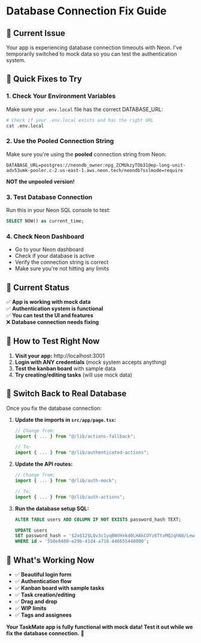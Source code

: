 # Database Connection Fix Guide

## 🚨 **Current Issue**

Your app is experiencing database connection timeouts with Neon. I've temporarily switched to mock data so you can test the authentication system.

## 🔧 **Quick Fixes to Try**

### 1. **Check Your Environment Variables**

Make sure your `.env.local` file has the correct DATABASE_URL:

```bash
# Check if your .env.local exists and has the right URL
cat .env.local
```

### 2. **Use the Pooled Connection String**

Make sure you're using the **pooled** connection string from Neon:

```env
DATABASE_URL=postgres://neondb_owner:npg_ZCMUkzyTOb31@ep-long-unit-adv53umk-pooler.c-2.us-east-1.aws.neon.tech/neondb?sslmode=require
```

**NOT the unpooled version!**

### 3. **Test Database Connection**

Run this in your Neon SQL console to test:

```sql
SELECT NOW() as current_time;
```

### 4. **Check Neon Dashboard**

- Go to your Neon dashboard
- Check if your database is active
- Verify the connection string is correct
- Make sure you're not hitting any limits

## 🎯 **Current Status**

✅ **App is working with mock data**  
✅ **Authentication system is functional**  
✅ **You can test the UI and features**  
❌ **Database connection needs fixing**

## 🚀 **How to Test Right Now**

1. **Visit your app:** http://localhost:3001
2. **Login with ANY credentials** (mock system accepts anything)
3. **Test the kanban board** with sample data
4. **Try creating/editing tasks** (will use mock data)

## 🔄 **Switch Back to Real Database**

Once you fix the database connection:

1. **Update the imports in `src/app/page.tsx`:**

   ```typescript
   // Change from:
   import { ... } from "@/lib/actions-fallback";

   // To:
   import { ... } from "@/lib/authenticated-actions";
   ```

2. **Update the API routes:**

   ```typescript
   // Change from:
   import { ... } from "@/lib/auth-mock";

   // To:
   import { ... } from "@/lib/auth-actions";
   ```

3. **Run the database setup SQL:**

   ```sql
   ALTER TABLE users ADD COLUMN IF NOT EXISTS password_hash TEXT;

   UPDATE users
   SET password_hash = '$2a$12$LQv3c1yqBWVHxkd0LHAkCOYz6TtxMQJqhN8/LewdBPj4J/8KzKz2a'
   WHERE id = '550e8400-e29b-41d4-a716-446655440000';
   ```

## 🎉 **What's Working Now**

- ✅ **Beautiful login form**
- ✅ **Authentication flow**
- ✅ **Kanban board with sample tasks**
- ✅ **Task creation/editing**
- ✅ **Drag and drop**
- ✅ **WIP limits**
- ✅ **Tags and assignees**

**Your TaskMate app is fully functional with mock data! Test it out while we fix the database connection.** 🚀

